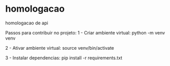 # homologacao
homologacao de api

Passos para contribuir no projeto:
1 - Criar ambiente virtual:
    python -m venv venv

2 - Ativar ambiente virtual:
    source venv/bin/activate

3 - Instalar dependencias:
    pip install -r requirements.txt

    